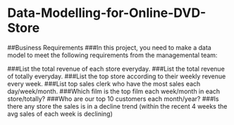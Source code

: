 # Data-Modelling-for-Online-DVD-Store

##Business Requirements
###In this project, you need to make a data model to meet the following requirements from the managemental team:

###List the total revenue of each store everyday.
###List the total revenue of totally everyday.
###List the top store according to their weekly revenue every week.
###List top sales clerk who have the most sales each day/week/month.
###Which film is the top film each week/month in each store/totally?
###Who are our top 10 customers each month/year?
###Is there any store the sales is in a decline trend (within the recent 4 weeks the avg sales of each week is declining)
